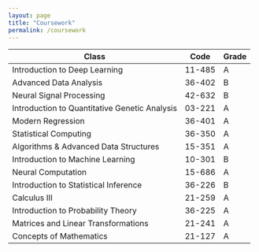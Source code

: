 ```yaml
---
layout: page
title: "Coursework"
permalink: /coursework
---
```



| Class | Code | Grade |
|-------|--------|---------|
| Introduction to Deep Learning | 11-485 | A |
| Advanced Data Analysis | 36-402 | B |
| Neural Signal Processing | 42-632 | B |
| Introduction to Quantitative Genetic Analysis | 03-221 | A |
| Modern Regression | 36-401 | A |
| Statistical Computing | 36-350 | A |
| Algorithms & Advanced Data Structures | 15-351 | A |
| Introduction to Machine Learning | 10-301 | B |
| Neural Computation | 15-686 | A |
| Introduction to Statistical Inference | 36-226 | B |
| Calculus III | 21-259 | A |
| Introduction to Probability Theory | 36-225 | A |
| Matrices and Linear Transformations | 21-241 | A |
| Concepts of Mathematics | 21-127 | A |
